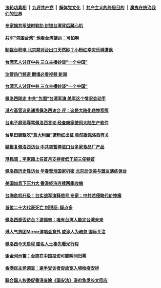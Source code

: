 ####  [法轮功真相](../../../../basic/blob/master/README.md?t=08050931) &nbsp;|&nbsp; [九评共产党](../../../../9ping.md/blob/master/README.md?t=08050931) &nbsp;|&nbsp; [解体党文化](../../../../jtdwh.md/blob/master/README.md?t=08050931)  &nbsp;|&nbsp; [共产主义的终极目的](../../../../gczydzjmd.md/blob/master/README.md?t=08050931) &nbsp;|&nbsp; [魔鬼在统治我们的世界](../../../../mgztzwmdsj.md/blob/master/README.md?t=08050931) 

#### [专家揭共军战时软肋 封锁台湾背后藏心机](../pages/soh55/642965.md?t=08050931) 
#### [共军“包围台湾” 他看台湾捷运：可怕啊](../pages/soh55/642971.md?t=08050931) 
#### [制裁台积电 北京禁对台出口天然砂？小粉红幸灾乐祸遭讽](../pages/soh55/642995.md?t=08050931) 
#### [台湾艺人讨好中共 三立主播妙谈“一个中国”](../pages/soh55/642890.md?t=08050931) 
#### [油管热门频道 翻墙必看视频 新闻](http://45.76.130.85:81/youtube.html?08050931)
#### [台湾艺人讨好中共 三立主播妙谈“一个中国”](../pages/soh55/642890.md?t=08050931) 
#### [佩洛西刚走 中共“包围”台湾军演 美军这个情况会动手](../pages/soh55/642836.md?t=08050931) 
#### [港府高官议员谴责佩洛西访台 评：这是大陆化悲惨写照](../pages/soh55/642800.md?t=08050931) 
#### [台电子屏现辱骂佩洛西言论 经查商家使用大陆生产软件](../pages/soh55/642794.md?t=08050931) 
#### [台星田馥甄吃“意大利面”遭粉红出征 竟然跟佩洛西有关](../pages/soh55/642698.md?t=08050931) 
#### [疑报复佩洛西访台 中共突暂停进口台多家食品厂产品](../pages/soh55/642455.md?t=08050931) 
#### [港民调：李家超上任首月支持度低于前三任特首](../pages/soh55/642467.md?t=08050931) 
#### [佩洛西历史性访台 华春莹泄国家机密 北京反促美与盟友演练保台](../pages/soh55/642434.md?t=08050931) 
#### [美国加息下压力大 香港经济连续两季收缩 ](../pages/soh55/642110.md?t=08050931) 
#### [台海危机升级！台实战军演释信号 专家：中共若侵略代价惨痛](../pages/soh55/641936.md?t=08050931) 
#### [首位二十大代表死亡  刘锐绍: 疑点多](../pages/soh55/641918.md?t=08050931) 
#### [佩洛西是否访台？游锡堃：唯有台湾人能定台湾未来](../pages/soh55/641555.md?t=08050931) 
#### [港人气男团Mirror演唱会意外 或涉人为疏忽 国际关注](../pages/soh55/641465.md?t=08050931) 
#### [佩洛西今天启程 匿名人士事先曝光行程](../pages/soh55/641369.md?t=08050931) 
#### [谢金河示警：台商在中国投资可能瞬间归零](../pages/soh55/641375.md?t=08050931) 
#### [香港民主党调查：逾半受访者促放宽入境检疫安排](../pages/soh55/641153.md?t=08050931) 
#### [联合国人权委促香港废除《国安法》港府急发长文回应](../pages/soh55/640949.md?t=08050931) 
<img src='http://gfw-breaker.win/goodnews/indexes/soh55.md' width='0px' height='0px'/>
